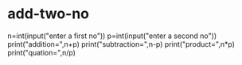 # add-two-no
n=int(input("enter a first no"))
p=int(input("enter a second no"))
print("addition=",n+p)
print("subtraction=",n-p)
print("product=",n*p)
print("quation=",n/p)
